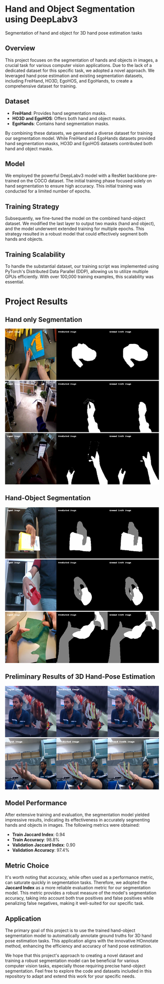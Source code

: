 # Hand and Object Segmentation using DeepLabv3
Segmentation of hand and object for 3D hand pose estimation tasks

## Overview

This project focuses on the segmentation of hands and objects in images, a crucial task for various computer vision applications. Due to the lack of a dedicated dataset for this specific task, we adopted a novel approach. We leveraged hand pose estimation and existing segmentation datasets, including FreiHand, HO3D, EgoHOS, and EgoHands, to create a comprehensive dataset for training.

## Dataset

- **FreiHand**: Provides hand segmentation masks.
- **HO3D and EgoHOS**: Offers both hand and object masks.
- **EgoHands**: Contains hand segmentation masks.

By combining these datasets, we generated a diverse dataset for training our segmentation model. While FreiHand and EgoHands datasets provided hand segmentation masks, HO3D and EgoHOS datasets contributed both hand and object masks.

## Model

We employed the powerful DeepLabv3 model with a ResNet backbone pre-trained on the COCO dataset. The initial training phase focused solely on hand segmentation to ensure high accuracy. This initial training was conducted for a limited number of epochs.

## Training Strategy

Subsequently, we fine-tuned the model on the combined hand-object dataset. We modified the last layer to output two masks (hand and object), and the model underwent extended training for multiple epochs. This strategy resulted in a robust model that could effectively segment both hands and objects.

## Training Scalability

To handle the substantial dataset, our training script was implemented using PyTorch's Distributed Data Parallel (DDP), allowing us to utilize multiple GPUs efficiently. With over 100,000 training examples, this scalability was essential.

# Project Results
## Hand only Segmentation
![combined_4](/results/combined_4.png)
![combined_5](/results/combined_5.png)
![combined_6](/results/combined_6.png)

## Hand-Object Segmentation
![combined_1](/results/combined_1.png)
![combined_2](/results/combined_2.png)
![combined_3](/results/combined_3.png)

## Preliminary Results of 3D Hand-Pose Estimation
![combined_7](/results/combined_7.png)
![combined_8](/results/combined_8.png)

## Model Performance

After extensive training and evaluation, the segmentation model yielded impressive results, indicating its effectiveness in accurately segmenting hands and objects in images. The following metrics were obtained:

- **Train Jaccard Index**: 0.94
- **Train Accuracy**: 98.8%
- **Validation Jaccard Index**: 0.90
- **Validation Accuracy**: 97.4%

## Metric Choice

It's worth noting that accuracy, while often used as a performance metric, can saturate quickly in segmentation tasks. Therefore, we adopted the **Jaccard Index** as a more reliable evaluation metric for our segmentation model. This metric provides a robust measure of the model's segmentation accuracy, taking into account both true positives and false positives while penalizing false negatives, making it well-suited for our specific task.

## Application

The primary goal of this project is to use the trained hand-object segmentation model to automatically annotate ground truths for 3D hand pose estimation tasks. This application aligns with the innovative HOnnotate method, enhancing the efficiency and accuracy of hand pose estimation.

We hope that this project's approach to creating a novel dataset and training a robust segmentation model can be beneficial for various computer vision tasks, especially those requiring precise hand-object segmentation. Feel free to explore the code and datasets included in this repository to adapt and extend this work for your specific needs.
